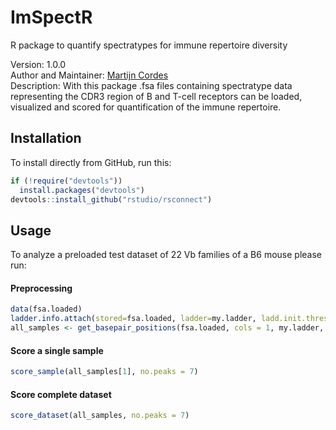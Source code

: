 # ImSpectR
R package to quantify spectratypes for immune repertoire diversity

Version: 1.0.0<br>
Author and Maintainer: [Martijn Cordes](mailto:m.cordes@lumc.nl) <br>
Description: With this package .fsa files containing spectratype data representing the CDR3 region of B and T-cell receptors can be loaded, visualized and scored for quantification of the immune repertoire. 

## Installation

To install directly from GitHub, run this:

```r
if (!require("devtools"))
  install.packages("devtools")
devtools::install_github("rstudio/rsconnect")
```

## Usage

To analyze a preloaded test dataset of 22 Vb families of a B6 mouse please run:

#### Preprocessing

```r
data(fsa.loaded)
ladder.info.attach(stored=fsa.loaded, ladder=my.ladder, ladd.init.thresh=1000, draw=F,method="iter2")
all_samples <- get_basepair_positions(fsa.loaded, cols = 1, my.ladder, channel.ladder=NULL,  init.thresh=1750, ladd.init.thresh=1000)
```
#### Score a single sample 

```r
score_sample(all_samples[1], no.peaks = 7)
```
#### Score complete dataset

```r
score_dataset(all_samples, no.peaks = 7)
```
